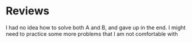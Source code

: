# Reviews 

I had no idea how to solve both A and B, and gave up in the end.
I might need to practice some more problems that I am not comfortable with
